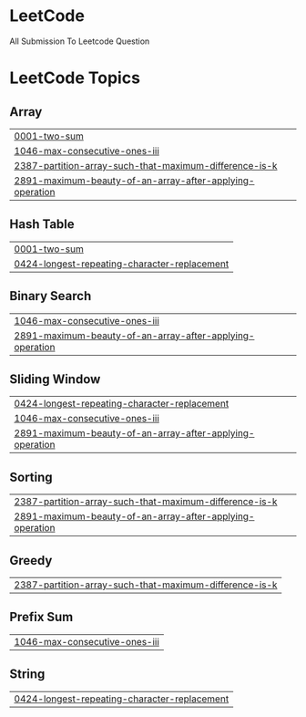 # LeetCode
All Submission To Leetcode Question

<!---LeetCode Topics Start-->
# LeetCode Topics
## Array
|  |
| ------- |
| [0001-two-sum](https://github.com/25niranjan/LeetCode/tree/master/0001-two-sum) |
| [1046-max-consecutive-ones-iii](https://github.com/25niranjan/LeetCode/tree/master/1046-max-consecutive-ones-iii) |
| [2387-partition-array-such-that-maximum-difference-is-k](https://github.com/25niranjan/LeetCode/tree/master/2387-partition-array-such-that-maximum-difference-is-k) |
| [2891-maximum-beauty-of-an-array-after-applying-operation](https://github.com/25niranjan/LeetCode/tree/master/2891-maximum-beauty-of-an-array-after-applying-operation) |
## Hash Table
|  |
| ------- |
| [0001-two-sum](https://github.com/25niranjan/LeetCode/tree/master/0001-two-sum) |
| [0424-longest-repeating-character-replacement](https://github.com/25niranjan/LeetCode/tree/master/0424-longest-repeating-character-replacement) |
## Binary Search
|  |
| ------- |
| [1046-max-consecutive-ones-iii](https://github.com/25niranjan/LeetCode/tree/master/1046-max-consecutive-ones-iii) |
| [2891-maximum-beauty-of-an-array-after-applying-operation](https://github.com/25niranjan/LeetCode/tree/master/2891-maximum-beauty-of-an-array-after-applying-operation) |
## Sliding Window
|  |
| ------- |
| [0424-longest-repeating-character-replacement](https://github.com/25niranjan/LeetCode/tree/master/0424-longest-repeating-character-replacement) |
| [1046-max-consecutive-ones-iii](https://github.com/25niranjan/LeetCode/tree/master/1046-max-consecutive-ones-iii) |
| [2891-maximum-beauty-of-an-array-after-applying-operation](https://github.com/25niranjan/LeetCode/tree/master/2891-maximum-beauty-of-an-array-after-applying-operation) |
## Sorting
|  |
| ------- |
| [2387-partition-array-such-that-maximum-difference-is-k](https://github.com/25niranjan/LeetCode/tree/master/2387-partition-array-such-that-maximum-difference-is-k) |
| [2891-maximum-beauty-of-an-array-after-applying-operation](https://github.com/25niranjan/LeetCode/tree/master/2891-maximum-beauty-of-an-array-after-applying-operation) |
## Greedy
|  |
| ------- |
| [2387-partition-array-such-that-maximum-difference-is-k](https://github.com/25niranjan/LeetCode/tree/master/2387-partition-array-such-that-maximum-difference-is-k) |
## Prefix Sum
|  |
| ------- |
| [1046-max-consecutive-ones-iii](https://github.com/25niranjan/LeetCode/tree/master/1046-max-consecutive-ones-iii) |
## String
|  |
| ------- |
| [0424-longest-repeating-character-replacement](https://github.com/25niranjan/LeetCode/tree/master/0424-longest-repeating-character-replacement) |
<!---LeetCode Topics End-->